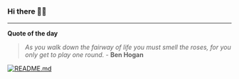 ### Hi there 👋🏻


---

**Quote of the day**

> *As you walk down the fairway of life you must smell the roses, for you only get to play one round.* - **Ben Hogan** 

[![README.md](https://github.com/marcolovazzano/marcolovazzano/actions/workflows/readme.yml/badge.svg?branch=main)](https://github.com/marcolovazzano/marcolovazzano/actions/workflows/readme.yml)
